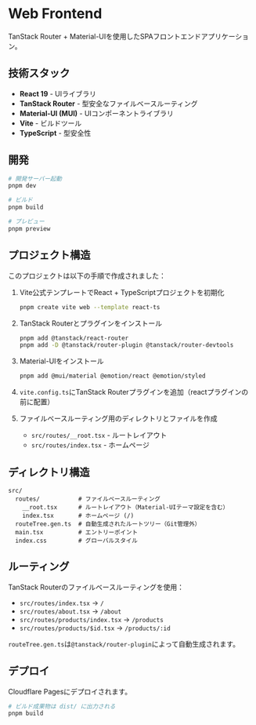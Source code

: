 # Web Frontend

TanStack Router + Material-UIを使用したSPAフロントエンドアプリケーション。

## 技術スタック

- **React 19** - UIライブラリ
- **TanStack Router** - 型安全なファイルベースルーティング
- **Material-UI (MUI)** - UIコンポーネントライブラリ
- **Vite** - ビルドツール
- **TypeScript** - 型安全性

## 開発

```bash
# 開発サーバー起動
pnpm dev

# ビルド
pnpm build

# プレビュー
pnpm preview
```

## プロジェクト構造

このプロジェクトは以下の手順で作成されました：

1. Vite公式テンプレートでReact + TypeScriptプロジェクトを初期化

   ```bash
   pnpm create vite web --template react-ts
   ```

2. TanStack Routerとプラグインをインストール

   ```bash
   pnpm add @tanstack/react-router
   pnpm add -D @tanstack/router-plugin @tanstack/router-devtools
   ```

3. Material-UIをインストール

   ```bash
   pnpm add @mui/material @emotion/react @emotion/styled
   ```

4. `vite.config.ts`にTanStack Routerプラグインを追加（reactプラグインの前に配置）

5. ファイルベースルーティング用のディレクトリとファイルを作成
   - `src/routes/__root.tsx` - ルートレイアウト
   - `src/routes/index.tsx` - ホームページ

## ディレクトリ構造

```
src/
  routes/           # ファイルベースルーティング
    __root.tsx      # ルートレイアウト（Material-UIテーマ設定を含む）
    index.tsx       # ホームページ (/)
  routeTree.gen.ts  # 自動生成されたルートツリー（Git管理外）
  main.tsx          # エントリーポイント
  index.css         # グローバルスタイル
```

## ルーティング

TanStack Routerのファイルベースルーティングを使用：

- `src/routes/index.tsx` → `/`
- `src/routes/about.tsx` → `/about`
- `src/routes/products/index.tsx` → `/products`
- `src/routes/products/$id.tsx` → `/products/:id`

`routeTree.gen.ts`は`@tanstack/router-plugin`によって自動生成されます。

## デプロイ

Cloudflare Pagesにデプロイされます。

```bash
# ビルド成果物は dist/ に出力される
pnpm build
```
